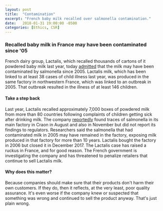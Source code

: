 ```yaml
---
layout: post
title:  "Contamination"
excerpt: "French baby milk recalled over salmonella contamination."
date:   2018-01-31 19:00:00 -0500
categories: [Ethics, CSR]
---
```


### Recalled baby milk in France may have been contaminated since '05

French dairy group, Lactalis, which recalled thousands of cartons of it powdered baby milk last year, today <a href="http://www.bbc.com/news/world-europe-42908706" target="_blank">admitted</a> that the milk may have been contaminated by salmonella since 2005. Lactalis milk, which has been linked to at least 38 cases of child illness last year, was produced in the same factory in northwestern France, which was linked to an outbreak in 2005. That outbreak resulted in the illness of at least 146 children.

#### Take a step back

Last year, Lactalis recalled approximately 7,000 boxes of powdered milk from more than 80 countries following complaints of children getting sick after drinking milk. The company <a href="https://www.nytimes.com/2018/02/01/business/france-baby-formula-lactalis.html?rref=collection%2Fsectioncollection%2Fbusiness&action=click&contentCollection=business&region=rank&module=package&version=highlights&contentPlacement=1&pgtype=sectionfront" target="_blank">reportedly</a> found traces of salmonella in its main factory in Craon in August and also in November but did not report its findings to regulators. Researchers said the salmonella that had contaminated milk in 2005 may have remained in the factory, exposing milk produced in that factory for more than 10 years. Lactalis bought the factory in 2006 but closed it in December 2017. The Lactalis case has raised a ruckus in France, and for good reason. The French government is investigating the company and has threatened to penalize retailers that continue to sell Lactalis milk.

#### Why does this matter?

Because companies should make sure that their products don't harm their own customers. If they do, then it reflects, at the very least, poor quality assurance. It's even worse if the company knew or suspected that something was wrong and continued to sell the product anyway. That's just plain wrong.
